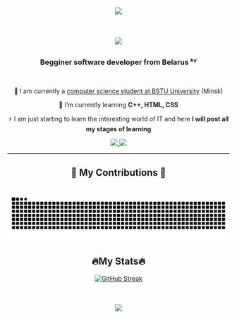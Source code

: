 <h1 align="center">
    <img src="https://readme-typing-svg.herokuapp.com/?font=Righteous&size=35&center=true&vCenter=true&width=500&height=70&duration=4000&lines=Hi+There!+👋;+I'm+m0loko!;" />
    <br>
    <img src="https://komarev.com/ghpvc/?username=m0loko&style=flat-square&color=blue&widht=40px" alt=""/>
    <div id="header" align="center">
        <img src="https://i.giphy.com/media/v1.Y2lkPTc5MGI3NjExY2RrdGMzNnR5eWQxcmltbzFyOG03ZW5iZGsxMXV2Z2kxOHJ6cWNucCZlcD12MV9pbnRlcm5hbF9naWZfYnlfaWQmY3Q9cw/3kPDmoWdBpQPNhCnUG/giphy.gif" width="250"/>
    </div>
</h1>

<h3 align="center">Begginer software developer from Belarus ᵇʸ</h3>
<br/>

<div align="center">
 
 🔭 I am currently a <a href="https://it.belstu.by/" >computer science student at BSTU University</a> (Minsk)
 
 🌱 I’m currently learning **C++, HTML, CSS**

 ⚡ I am just starting to learn the interesting world of IT and here **I will post all my stages of learning**
 </div>
 <div align="center"> 
  <a href="mailto:gittigwork@gmail.com">
    <img src="https://img.shields.io/badge/Gmail-D14836?style=for-the-badge&logo=gmail&logoColor=white"/>
  </a>
  <a href="https://t.me/do6edah"">
    <img src="https://img.shields.io/badge/Telegram-2CA5E0?style=for-the-badge&logo=telegram&logoColor=white"/>
  </a>
</div>
 <hr/>
 <div align="center">
  <h2>🐍 My Contributions 🐍</h2>
  <br>
  <img alt="snake eating my contributions" src="https://raw.githubusercontent.com/m0loko/m0loko/output/github-contribution-grid-snake.svg" />
  <br/>
</div> 
<h2 align="center">🔥My Stats🔥</h2>
<div align="center">
<a href="https://git.io/streak-stats"><img src="https://github-readme-streak-stats.herokuapp.com?user=m0loko&theme=dracula" alt="GitHub Streak" /></a>
</div>
</h1>
<h1 align="center">
    <img src="https://readme-typing-svg.herokuapp.com/?font=Righteous&size=35&center=true&vCenter=true&width=500&height=70&duration=4000&lines=Good+luck+everyone!;" />
</h1>




    
    
